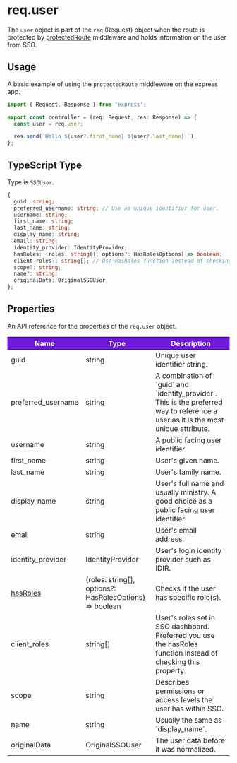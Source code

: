 # req.user

The `user` object is part of the `req` (Request) object when the route is protected by [protectedRoute] middleware and holds information on the user from SSO.

## Usage

A basic example of using the `protectedRoute` middleware on the express app.

```JavaScript
import { Request, Response } from 'express';

export const controller = (req: Request, res: Response) => {
  const user = req.user;

  res.send(`Hello ${user?.first_name} ${user?.last_name}!`);
};
```

## TypeScript Type

Type is `SSOUser`.

```TypeScript
{
  guid: string;
  preferred_username: string; // Use as unique identifier for user.
  username: string;
  first_name: string;
  last_name: string;
  display_name: string;
  email: string;
  identity_provider: IdentityProvider;
  hasRoles: (roles: string[], options?: HasRolesOptions) => boolean;
  client_roles?: string[]; // Use hasRoles function instead of checking this property.
  scope?: string;
  name?: string;
  originalData: OriginalSSOUser;
};
```

## Properties

An API reference for the properties of the `req.user` object.

<table>
  <!-- Table columns -->
  <thead>
    <tr>
      <th style="background: #6f19d9; color: white;">Name</th>
      <th style="background: #6f19d9; color: white;">Type</th>
      <th style="background: #6f19d9; color: white;">Description</th>
    </tr>
  </thead>

  <!-- Table rows -->
  <tbody>
    <tr>
      <td>guid</td>
      <td>string</td>
      <td>Unique user identifier string.</td>
    </tr>
    <tr>
      <td>preferred_username</td>
      <td>string</td>
      <td>A combination of `guid` and `identity_provider`. This is the preferred way to reference a user as it is the most unique attribute.</td>
    </tr>
    <tr>
      <td>username</td>
      <td>string</td>
      <td>A public facing user identifier.</td>
    </tr>
    <tr>
      <td>first_name</td>
      <td>string</td>
      <td>User's given name.</td>
    </tr>
    <tr>
      <td>last_name</td>
      <td>string</td>
      <td>User's family name.</td>
    </tr>
    <tr>
      <td>display_name</td>
      <td>string</td>
      <td>User's full name and usually ministry. A good choice as a public facing user identifier.</td>
    </tr>
    <tr>
      <td>email</td>
      <td>string</td>
      <td>User's email address.</td>
    </tr>
    <tr>
      <td>identity_provider</td>
      <td>IdentityProvider</td>
      <td>User's login identity provider such as IDIR.</td>
    </tr>
    <tr>
      <td><a href="../has-roles">hasRoles</a></td>
      <td>(roles: string[], options?: HasRolesOptions) => boolean</td>
      <td>Checks if the user has specific role(s).</td>
    </tr>
    <tr>
      <td>client_roles</td>
      <td>string[]</td>
      <td>User's roles set in SSO dashboard. Preferred you use the hasRoles function instead of checking this property.</td>
    </tr>
    <tr>
      <td>scope</td>
      <td>string</td>
      <td>Describes permissions or access levels the user has within SSO.</td>
    </tr>
    <tr>
      <td>name</td>
      <td>string</td>
      <td>Usually the same as `display_name`.</td>
    </tr>
    <tr>
      <td>originalData</td>
      <td>OriginalSSOUser</td>
      <td>The user data before it was normalized.</td>
    </tr>
  </tbody>
</table>

<!-- Link References -->
[protectedRoute]: ./protecting-a-route
